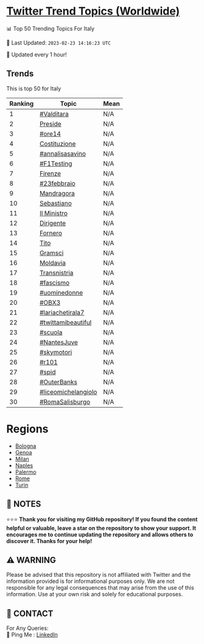 [Twitter Trend Topics (Worldwide)](https://github.com/ErcinDedeoglu/Twitter-Trend-Topics)
==========


📊 Top 50 Trending Topics For Italy

📆 Last Updated: `2023-02-23 14:16:23 UTC`

🔧 Updated every 1 hour!


## Trends

This is top 50 for Italy

| Ranking | Topic | Mean |
| ------- | ------------ | ------------ |
| 1 | [#Valditara](http://twitter.com/search?q=%23Valditara) | N/A |
| 2 | [Preside](http://twitter.com/search?q=Preside) | N/A |
| 3 | [#ore14](http://twitter.com/search?q=%23ore14) | N/A |
| 4 | [Costituzione](http://twitter.com/search?q=Costituzione) | N/A |
| 5 | [#annalisasavino](http://twitter.com/search?q=%23annalisasavino) | N/A |
| 6 | [#F1Testing](http://twitter.com/search?q=%23F1Testing) | N/A |
| 7 | [Firenze](http://twitter.com/search?q=Firenze) | N/A |
| 8 | [#23febbraio](http://twitter.com/search?q=%2323febbraio) | N/A |
| 9 | [Mandragora](http://twitter.com/search?q=Mandragora) | N/A |
| 10 | [Sebastiano](http://twitter.com/search?q=Sebastiano) | N/A |
| 11 | [Il Ministro](http://twitter.com/search?q=Il+Ministro) | N/A |
| 12 | [Dirigente](http://twitter.com/search?q=Dirigente) | N/A |
| 13 | [Fornero](http://twitter.com/search?q=Fornero) | N/A |
| 14 | [Tito](http://twitter.com/search?q=Tito) | N/A |
| 15 | [Gramsci](http://twitter.com/search?q=Gramsci) | N/A |
| 16 | [Moldavia](http://twitter.com/search?q=Moldavia) | N/A |
| 17 | [Transnistria](http://twitter.com/search?q=Transnistria) | N/A |
| 18 | [#fascismo](http://twitter.com/search?q=%23fascismo) | N/A |
| 19 | [#uominedonne](http://twitter.com/search?q=%23uominedonne) | N/A |
| 20 | [#OBX3](http://twitter.com/search?q=%23OBX3) | N/A |
| 21 | [#lariachetirala7](http://twitter.com/search?q=%23lariachetirala7) | N/A |
| 22 | [#twittamibeautiful](http://twitter.com/search?q=%23twittamibeautiful) | N/A |
| 23 | [#scuola](http://twitter.com/search?q=%23scuola) | N/A |
| 24 | [#NantesJuve](http://twitter.com/search?q=%23NantesJuve) | N/A |
| 25 | [#skymotori](http://twitter.com/search?q=%23skymotori) | N/A |
| 26 | [#r101](http://twitter.com/search?q=%23r101) | N/A |
| 27 | [#spid](http://twitter.com/search?q=%23spid) | N/A |
| 28 | [#OuterBanks](http://twitter.com/search?q=%23OuterBanks) | N/A |
| 29 | [#liceomichelangiolo](http://twitter.com/search?q=%23liceomichelangiolo) | N/A |
| 30 | [#RomaSalisburgo](http://twitter.com/search?q=%23RomaSalisburgo) | N/A |



# Regions

* [Bologna](</Italy/Bologna.md>)
* [Genoa](</Italy/Genoa.md>)
* [Milan](</Italy/Milan.md>)
* [Naples](</Italy/Naples.md>)
* [Palermo](</Italy/Palermo.md>)
* [Rome](</Italy/Rome.md>)
* [Turin](</Italy/Turin.md>)



## 📝 NOTES

⭐⭐⭐ **Thank you for visiting my GitHub repository! If you found the content helpful or valuable, leave a star on the repository to show your support. It encourages me to continue updating the repository and allows others to discover it. Thanks for your help!**


## ⚠️ WARNING

Please be advised that this repository is not affiliated with Twitter and the information provided is for informational purposes only. We are not responsible for any legal consequences that may arise from the use of this information. Use at your own risk and solely for educational purposes.


## 📨 CONTACT

 For Any Queries:  
            🏓 Ping Me : [LinkedIn](https://www.linkedin.com/in/ercindedeoglu/)
